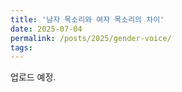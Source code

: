 ```yaml
---
title: '남자 목소리와 여자 목소리의 차이'
date: 2025-07-04
permalink: /posts/2025/gender-voice/
tags:
---
```


업로드 예정.


